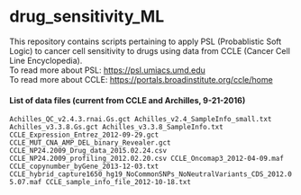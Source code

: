 # drug_sensitivity_ML
This repository contains scripts pertaining to apply PSL (Probablistic Soft Logic) to cancer cell sensitivity to drugs using data from CCLE (Cancer Cell Line Encyclopedia).  
To read more about PSL: https://psl.umiacs.umd.edu  
To read more about CCLE: https://portals.broadinstitute.org/ccle/home  

#### List of data files (current from CCLE and Archilles, 9-21-2016)
`Achilles_QC_v2.4.3.rnai.Gs.gct
Achilles_v2.4_SampleInfo_small.txt
Achilles_v3.3.8.Gs.gct
Achilles_v3.3.8_SampleInfo.txt
CCLE_Expression_Entrez_2012-09-29.gct
CCLE_MUT_CNA_AMP_DEL_binary_Revealer.gct
CCLE_NP24.2009_Drug_data_2015.02.24.csv
CCLE_NP24.2009_profiling_2012.02.20.csv
CCLE_Oncomap3_2012-04-09.maf
CCLE_copynumber_byGene_2013-12-03.txt
CCLE_hybrid_capture1650_hg19_NoCommonSNPs_NoNeutralVariants_CDS_2012.05.07.maf
CCLE_sample_info_file_2012-10-18.txt`
 
